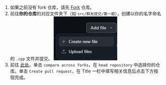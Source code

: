 1. 如果之前没有 fork 仓库，请先 [Fork](https://github.com/Mq-b/Loser-HomeWork/fork) 仓库。
2. 前往**你的仓库**的对应文件夹下（如 `src/群友提交/第一题`），创建以你的名字命名的 `.cpp` 文件并提交。
![](image/gh-add-file.webp)
3. 前往 [此处](https://github.com/Mq-b/Loser-HomeWork/compare)，单击 `compare across forks`，在 `head repository` 中选择你的仓库。单击 `Create pull request`，在 Title 一栏中填写相关信息后点击下方按钮完成。
